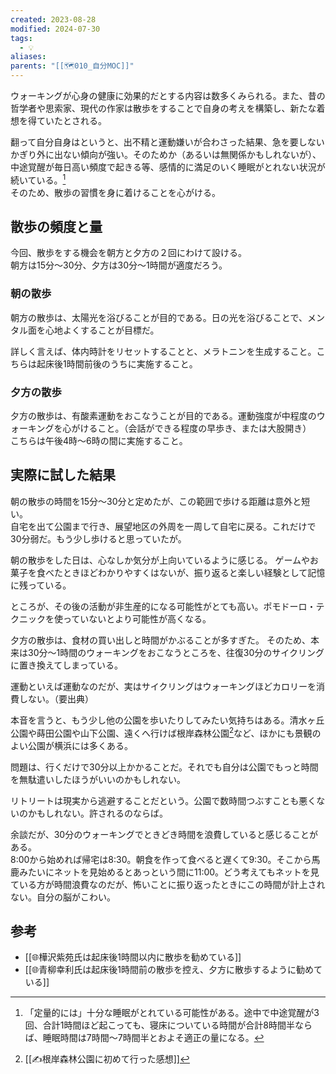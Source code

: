 ```yaml
---
created: 2023-08-28
modified: 2024-07-30
tags:
  - 💡
aliases: 
parents: "[[🗺️010_自分MOC]]"
---
```

ウォーキングが心身の健康に効果的だとする内容は数多くみられる。また、昔の哲学者や思索家、現代の作家は散歩をすることで自身の考えを構築し、新たな着想を得ていたとされる。

翻って自分自身はというと、出不精と運動嫌いが合わさった結果、急を要しないかぎり外に出ない傾向が強い。そのためか（あるいは無関係かもしれないが）、中途覚醒が毎日高い頻度で起きる等、感情的に満足のいく睡眠がとれない状況が続いている。[^定量的には]  
そのため、散歩の習慣を身に着けることを心がける。

[^定量的には]: 「定量的には」十分な睡眠がとれている可能性がある。途中で中途覚醒が3回、合計1時間ほど起こっても、寝床についている時間が合計8時間半ならば、睡眠時間は7時間～7時間半とおよそ適正の量になる。

## 散歩の頻度と量
今回、散歩をする機会を朝方と夕方の２回にわけて設ける。  
朝方は15分～30分、夕方は30分～1時間が適度だろう。

### 朝の散歩
朝方の散歩は、太陽光を浴びることが目的である。日の光を浴びることで、メンタル面を心地よくすることが目標だ。

詳しく言えば、体内時計をリセットすることと、メラトニンを生成すること。こちらは起床後1時間前後のうちに実施すること。

### 夕方の散歩
夕方の散歩は、有酸素運動をおこなうことが目的である。運動強度が中程度のウォーキングを心がけること。（会話ができる程度の早歩き、または大股開き）  
こちらは午後4時～6時の間に実施すること。

## 実際に試した結果 
朝の散歩の時間を15分～30分と定めたが、この範囲で歩ける距離は意外と短い。  
自宅を出て公園まで行き、展望地区の外周を一周して自宅に戻る。これだけで30分弱だ。もう少し歩けると思っていたが。

朝の散歩をした日は、心なしか気分が上向いているように感じる。
ゲームやお菓子を食べたときほどわかりやすくはないが、振り返ると楽しい経験として記憶に残っている。

ところが、その後の活動が非生産的になる可能性がとても高い。ポモドーロ・テクニックを使っていないとより可能性が高くなる。

夕方の散歩は、食材の買い出しと時間がかぶることが多すぎた。  そのため、本来は30分～1時間のウォーキングをおこなうところを、往復30分のサイクリングに置き換えてしまっている。

運動といえば運動なのだが、実はサイクリングはウォーキングほどカロリーを消費しない。（要出典）

本音を言うと、もう少し他の公園を歩いたりしてみたい気持ちはある。清水ヶ丘公園や蒔田公園や山下公園、遠くへ行けば根岸森林公園[^根岸森林公園]など、ほかにも景観のよい公園が横浜には多くある。

[^根岸森林公園]: [[✍️根岸森林公園に初めて行った感想]]

問題は、行くだけで30分以上かかることだ。それでも自分は公園でもっと時間を無駄遣いしたほうがいいのかもしれない。

リトリートは現実から逃避することだという。公園で数時間つぶすことも悪くないのかもしれない。許されるのならば。

余談だが、30分のウォーキングでときどき時間を浪費していると感じることがある。  
8:00から始めれば帰宅は8:30。朝食を作って食べると遅くて9:30。そこから馬鹿みたいにネットを見始めるとあっという間に11:00。どう考えてもネットを見ている方が時間浪費なのだが、怖いことに振り返ったときにこの時間が計上されない。自分の脳がこわい。

## 参考
- [[🌐樺沢紫苑氏は起床後1時間以内に散歩を勧めている]]
- [[🌐青柳幸利氏は起床後1時間前の散歩を控え、夕方に散歩するように勧めている]] 
